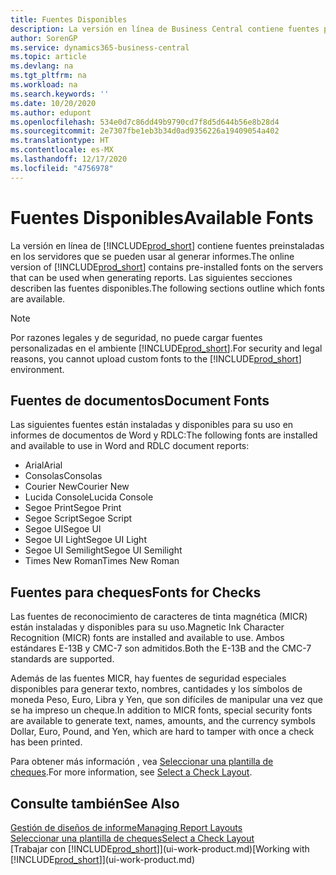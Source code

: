 ```yaml
---
title: Fuentes Disponibles
description: La versión en línea de Business Central contiene fuentes preinstaladas en los servidores que se pueden usar al generar informes.
author: SorenGP
ms.service: dynamics365-business-central
ms.topic: article
ms.devlang: na
ms.tgt_pltfrm: na
ms.workload: na
ms.search.keywords: ''
ms.date: 10/20/2020
ms.author: edupont
ms.openlocfilehash: 534e0d7c86dd49b9790cd7f8d5d644b56e8b28d4
ms.sourcegitcommit: 2e7307fbe1eb3b34d0ad9356226a19409054a402
ms.translationtype: HT
ms.contentlocale: es-MX
ms.lasthandoff: 12/17/2020
ms.locfileid: "4756978"
---
```

# <a name="available-fonts"></a><span data-ttu-id="8c545-103">Fuentes Disponibles</span><span class="sxs-lookup"><span data-stu-id="8c545-103">Available Fonts</span></span>

<span data-ttu-id="8c545-104">La versión en línea de [!INCLUDE[prod_short](includes/prod_short.md)] contiene fuentes preinstaladas en los servidores que se pueden usar al generar informes.</span><span class="sxs-lookup"><span data-stu-id="8c545-104">The online version of [!INCLUDE[prod_short](includes/prod_short.md)] contains pre-installed fonts on the servers that can be used when generating reports.</span></span> <span data-ttu-id="8c545-105">Las siguientes secciones describen las fuentes disponibles.</span><span class="sxs-lookup"><span data-stu-id="8c545-105">The following sections outline which fonts are available.</span></span>

> [!NOTE]
> <span data-ttu-id="8c545-106">Por razones legales y de seguridad, no puede cargar fuentes personalizadas en el ambiente [!INCLUDE[prod_short](includes/prod_short.md)].</span><span class="sxs-lookup"><span data-stu-id="8c545-106">For security and legal reasons, you cannot upload custom fonts to the [!INCLUDE[prod_short](includes/prod_short.md)] environment.</span></span>

## <a name="document-fonts"></a><span data-ttu-id="8c545-107">Fuentes de documentos</span><span class="sxs-lookup"><span data-stu-id="8c545-107">Document Fonts</span></span>

<span data-ttu-id="8c545-108">Las siguientes fuentes están instaladas y disponibles para su uso en informes de documentos de Word y RDLC:</span><span class="sxs-lookup"><span data-stu-id="8c545-108">The following fonts are installed and available to use in Word and RDLC document reports:</span></span>

* <span data-ttu-id="8c545-109">Arial</span><span class="sxs-lookup"><span data-stu-id="8c545-109">Arial</span></span>
* <span data-ttu-id="8c545-110">Consolas</span><span class="sxs-lookup"><span data-stu-id="8c545-110">Consolas</span></span>
* <span data-ttu-id="8c545-111">Courier New</span><span class="sxs-lookup"><span data-stu-id="8c545-111">Courier New</span></span>
* <span data-ttu-id="8c545-112">Lucida Console</span><span class="sxs-lookup"><span data-stu-id="8c545-112">Lucida Console</span></span>
* <span data-ttu-id="8c545-113">Segoe Print</span><span class="sxs-lookup"><span data-stu-id="8c545-113">Segoe Print</span></span>
* <span data-ttu-id="8c545-114">Segoe Script</span><span class="sxs-lookup"><span data-stu-id="8c545-114">Segoe Script</span></span>
* <span data-ttu-id="8c545-115">Segoe UI</span><span class="sxs-lookup"><span data-stu-id="8c545-115">Segoe UI</span></span>
* <span data-ttu-id="8c545-116">Segoe UI Light</span><span class="sxs-lookup"><span data-stu-id="8c545-116">Segoe UI Light</span></span>
* <span data-ttu-id="8c545-117">Segoe UI Semilight</span><span class="sxs-lookup"><span data-stu-id="8c545-117">Segoe UI Semilight</span></span>
* <span data-ttu-id="8c545-118">Times New Roman</span><span class="sxs-lookup"><span data-stu-id="8c545-118">Times New Roman</span></span>

## <a name="fonts-for-checks"></a><span data-ttu-id="8c545-119">Fuentes para cheques</span><span class="sxs-lookup"><span data-stu-id="8c545-119">Fonts for Checks</span></span>

<span data-ttu-id="8c545-120">Las fuentes de reconocimiento de caracteres de tinta magnética (MICR) están instaladas y disponibles para su uso.</span><span class="sxs-lookup"><span data-stu-id="8c545-120">Magnetic Ink Character Recognition (MICR) fonts are installed and available to use.</span></span> <span data-ttu-id="8c545-121">Ambos estándares E-13B y CMC-7 son admitidos.</span><span class="sxs-lookup"><span data-stu-id="8c545-121">Both the E-13B and the CMC-7 standards are supported.</span></span>  

<span data-ttu-id="8c545-122">Además de las fuentes MICR, hay fuentes de seguridad especiales disponibles para generar texto, nombres, cantidades y los símbolos de moneda Peso, Euro, Libra y Yen, que son difíciles de manipular una vez que se ha impreso un cheque.</span><span class="sxs-lookup"><span data-stu-id="8c545-122">In addition to MICR fonts, special security fonts are available to generate text, names, amounts, and the currency symbols Dollar, Euro, Pound, and Yen, which are hard to tamper with once a check has been printed.</span></span>  

<span data-ttu-id="8c545-123">Para obtener más información , vea [Seleccionar una plantilla de cheques](finance-how-define-check-layouts.md).</span><span class="sxs-lookup"><span data-stu-id="8c545-123">For more information, see [Select a Check Layout](finance-how-define-check-layouts.md).</span></span>  

## <a name="see-also"></a><span data-ttu-id="8c545-124">Consulte también</span><span class="sxs-lookup"><span data-stu-id="8c545-124">See Also</span></span>

[<span data-ttu-id="8c545-125">Gestión de diseños de informe</span><span class="sxs-lookup"><span data-stu-id="8c545-125">Managing Report Layouts</span></span>](ui-manage-report-layouts.md)  
[<span data-ttu-id="8c545-126">Seleccionar una plantilla de cheques</span><span class="sxs-lookup"><span data-stu-id="8c545-126">Select a Check Layout</span></span>](finance-how-define-check-layouts.md)  
<span data-ttu-id="8c545-127">[Trabajar con [!INCLUDE[prod_short](includes/prod_short.md)]](ui-work-product.md)</span><span class="sxs-lookup"><span data-stu-id="8c545-127">[Working with [!INCLUDE[prod_short](includes/prod_short.md)]](ui-work-product.md)</span></span>
